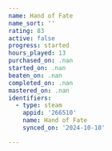 ```yaml
---
name: Hand of Fate
name_sort: ''
rating: 83
active: false
progress: started
hours_played: 13
purchased_on: .nan
started_on: .nan
beaten_on: .nan
completed_on: .nan
mastered_on: .nan
identifiers:
  - type: steam
    appid: '266510'
    name: Hand of Fate
    synced_on: '2024-10-10'

---
```

